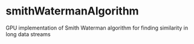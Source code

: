 # smithWatermanAlgorithm

GPU implementation of Smith Waterman algorithm for finding similarity in long data streams
